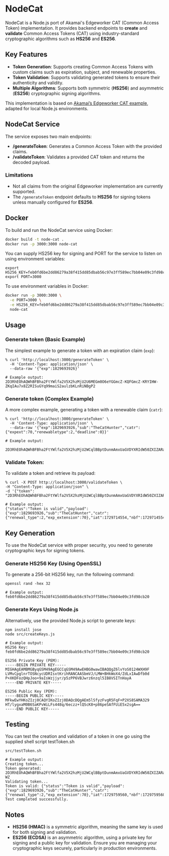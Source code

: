 # NodeCat

NodeCat is a Node.js port of Akamai's Edgeworker CAT (Common Access Token) implementation. It provides backend endpoints to **create** and **validate** Common Access Tokens (CAT) using industry-standard cryptographic algorithms such as **HS256** and **ES256**.

## Key Features
- **Token Generation**: Supports creating Common Access Tokens with custom claims such as expiration, subject, and renewable properties.
- **Token Validation**: Supports validating generated tokens to ensure their authenticity and validity.
- **Multiple Algorithms**: Supports both symmetric (**HS256**) and asymmetric (**ES256**) cryptographic signing algorithms.
  
This implementation is based on [Akamai’s Edgeworker CAT example](https://github.com/akamai/edgeworkers-examples/tree/master/delivery/media/cat), adapted for local Node.js environments.

## NodeCat Service

The service exposes two main endpoints:
- **/generateToken**: Generates a Common Access Token with the provided claims.
- **/validateToken**: Validates a provided CAT token and returns the decoded payload.

### Limitations
- Not all claims from the original Edgeworker implementation are currently supported.
- The `/generateToken` endpoint defaults to **HS256** for signing tokens unless manually configured for **ES256**.

## Docker

To build and run the NodeCat service using Docker:

```bash
docker build -t node-cat .
docker run -p 3000:3000 node-cat
```

You can supply HS256 key for signing and PORT for the service to listen on using environment variables:

```
export HS256_KEY=feb0fd6be2dd86279a38f415dd85dbab56c97e3ff589ec7bb04e09c3fd98cb20
export PORT=3000
```

To use environment variables in Docker:
```bash
docker run -p 3000:3000 \
  -e PORT=3000 \
  -e HS256_KEY=feb0fd6be2dd86279a38f415dd85dbab56c97e3ff589ec7bb04e09c3fd98cb20 \
  node-cat
```

## Usage

### Generate token (Basic Example)
The simplest example to generate a token with an expiration claim (``exp``):
```
% curl 'http://localhost:3000/generateToken' \       
  -H 'Content-Type: application/json' \
  --data-raw '{"exp":1829693926}'                         

# Example output:
2D3RhEOhAQWhBFBha2FtYWlfa2V5X2hzMjU2U6MEGm0O6eYGGmcZ-KQFGmcZ-KRYIHW-ZKqIAu7x8Z2RISuGYq99maiS2aulzbKLnRiNBgP2
```

### Generate token (Complex Example)
A more complex example, generating a token with a renewable claim (``catr``):
```
% curl 'http://localhost:3000/generateToken' \
  -H 'Content-Type: application/json' \
  --data-raw '{"exp":1829693926,"sub":"TheCatHunter","catr":{"expext":70,"renewabletype":2,"deadline":0}}'

# Example output:
  2D3RhEOhAQWhBFBha2FtYWlfa2V5X2hzMjU2WCqlBBptDunmAmxUaGVDYXRIdW50ZXIZARaiAAIBGEYGGmcZWXoFGmcZWXpYIDWdOGh_yV1OZx6eGrJ7RyjcXZM4FhDS9DGXyHMl_toU
```

### Validate Token:
To validate a token and retrieve its payload:
```
% curl -X POST http://localhost:3000/validateToken \
-H "Content-Type: application/json" \
-d '{"token": "2D3RhEOhAQWhBFBha2FtYWlfa2V5X2hzMjU2WCqlBBptDunmAmxUaGVDYXRIdW50ZXIZARaiAAIBGEYGGmcZWXoFGmcZWXpYIDWdOGh_yV1OZx6eGrJ7RyjcXZM4FhDS9DGXyHMl_toU"}'

# Example output:
{"status":"Token is valid","payload":{"exp":1829693926,"sub":"TheCatHunter","catr":{"renewal_type":2,"exp_extension":70},"iat":1729714554,"nbf":1729714554}}
```

## Key Generation

To use the NodeCat service with proper security, you need to generate cryptographic keys for signing tokens.

### Generate HS256 Key (Using OpenSSL)
To generate a 256-bit HS256 key, run the following command:
```
openssl rand -hex 32

# Example output:
feb0fd6be2dd86279a38f415dd85dbab56c97e3ff589ec7bb04e09c3fd98cb20
```

### Generate Keys Using Node.js
Alternatively, use the provided Node.js script to generate keys:
```
npm install jose
node src/createKeys.js

# Example output:
HS256 Key: feb0fd6be2dd86279a38f415dd85dbab56c97e3ff589ec7bb04e09c3fd98cb20

ES256 Private Key (PEM): 
-----BEGIN PRIVATE KEY-----
MIGHAgEAMBMGByqGSM49AgEGCCqGSM49AwEHBG0wawIBAQQgZ6lvYoS0124WXH9F
LVMvCpglnrTOSNcycUDRIsxtKrihRANCAASbmVJ/LMW+BHkWoX4/ZdLxIAwDfb0d
P+XKDFozQHpJoo+9aIsWzjjyr/p5zPP6VBJwrz6nzql5IB8VSITnHayA
-----END PRIVATE KEY-----

ES256 Public Key (PEM): 
-----BEGIN PUBLIC KEY-----
MFkwEwYHKoZIzj0CAQYIKoZIzj0DAQcDQgAEm5lSfyzFvgR5FqF+P2XS8SAMA329
HT/lygxaM0B6SaKPvWiLFs448q/6eczz+lQScK8+p86peSAfFUiE5x2sgA==
-----END PUBLIC KEY-----
```

## Testing
You can test the creation and validation of a token in one go using the supplied shell script testToken.sh
```
src/testToken.sh

# Example output:
Creating token...
Token generated: 2D3RhEOhAQWhBFBha2FtYWlfa2V5X2hzMjU2WCqlBBptDunmAmxUaGVDYXRIdW50ZXIZARaiAAIBGEYGGmcaCUgFGmcaCUhYINXqkeJ6TjMsk2gxt6MdBBb1lGnlo7HhWPfa_5wSW-WZ
Validating token...
Token is valid: {"status":"Token is valid","payload":{"exp":1829693926,"sub":"TheCatHunter","catr":{"renewal_type":2,"exp_extension":70},"iat":1729759560,"nbf":1729759560}}
Test completed successfully.
```

## Notes
- **HS256 (HMAC)** is a symmetric algorithm, meaning the same key is used for both signing and validation.
- **ES256 (ECDSA)** is an asymmetric algorithm, using a private key for signing and a public key for validation.
Ensure you are managing your cryptographic keys securely, particularly in production environments.
